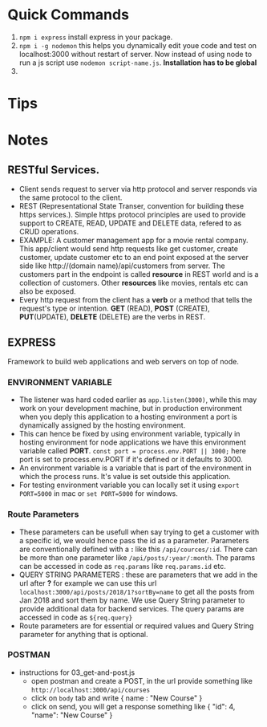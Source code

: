 # Quick Commands

1. `npm i express` install express in your package.
2. `npm i -g nodemon` this helps you dynamically edit youe code and test on localhost:3000 without restart of server. Now instead of using node to run a js script use `nodemon script-name.js`. **Installation has to be global**
3.

# Tips

# Notes

## RESTful Services.

- Client sends request to server via http protocol and server responds via the same protocol to the client.
- REST (Representational State Transer, convention for building these https services.). Simple https protocol principles are used to provide support to CREATE, READ, UPDATE and DELETE data, refered to as CRUD operations.
- EXAMPLE: A customer management app for a movie rental company. This app/client would send http requests like get customer, create customer, update customer etc to an end point exposed at the server side like http://(domain name)/api/customers from server. The customers part in the endpoint is called **resource** in REST world and is a collection of customers. Other **resources** like movies, rentals etc can also be exposed.
- Every http request from the client has a **verb** or a method that tells the request's type or intention. **GET** (READ), **POST** (CREATE), **PUT**(UPDATE), **DELETE** (DELETE) are the verbs in REST.

## EXPRESS
Framework to build web applications and web servers on top of node.

### ENVIRONMENT VARIABLE

- The listener was hard coded earlier as `app.listen(3000)`, while this may work on your development machine, but in production environment when you deply this application to a hosting environment a port is dynamically assigned by the hosting environment.
- This can hence be fixed by using environment variable, typically in hosting environment for node applications we have this environment variable called **PORT**. `const port = process.env.PORT || 3000;` here port is set to process.env.PORT if it's defined or it defaults to 3000.
- An environment variable is a variable that is part of the environment in which the process runs. It's value is set outside this application.
- For testing environment variable you can locally set it using `export PORT=5000` in mac or `set PORT=5000` for windows.

### Route Parameters

- These parameters can be usefull when say trying to get a customer with a specific id, we would hence pass the id as a parameter. Parameters are conventionally defined with a **:** like this `/api/cources/:id`. There can be more than one parameter like `/api/posts/:year/:month`. The params can be accessed in code as `req.params` like `req.params.id` etc.
- QUERY STRING PARAMETERS : these are parameters that we add in the url after **?** for example we can use this url `localhost:3000/api/posts/2018/1?sortBy=name` to get all the posts from Jan 2018 and sort them by name. We use Query String parameter to provide additional data for backend services. The query params are accessed in code as `${req.query}`
- Route parameters are for essential or required values and Query String parameter for anything that is optional.

### POSTMAN

- instructions for 03_get-and-post.js
  - open postman and create a POST, in the url provide something like `http://localhost:3000/api/courses`
  - click on `body` tab and write { name : "New Course" }
  - click on send, you will get a response something like { "id": 4, "name": "New Course" }
